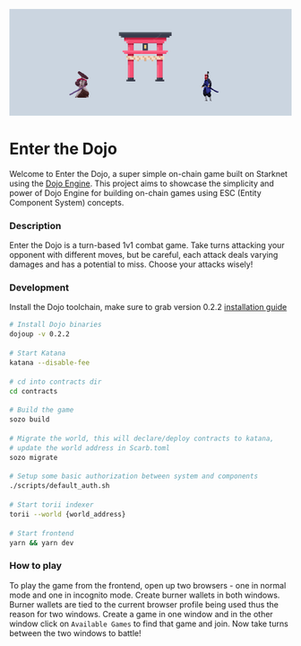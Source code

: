 <p align="center"><img src=".github/etd.png" /></p>

# Enter the Dojo

Welcome to Enter the Dojo, a super simple on-chain game built on Starknet using
the [Dojo Engine](https://github.com/dojoengine/dojo). This project aims to
showcase the simplicity and power of Dojo Engine for building on-chain games
using ESC (Entity Component System) concepts.

### Description

Enter the Dojo is a turn-based 1v1 combat game. Take turns attacking your
opponent with different moves, but be careful, each attack deals varying damages
and has a potential to miss. Choose your attacks wisely!

### Development

Install the Dojo toolchain, make sure to grab version 0.2.2
[installation guide](https://book.dojoengine.org/getting-started/quick-start.html)

```bash
# Install Dojo binaries
dojoup -v 0.2.2

# Start Katana
katana --disable-fee

# cd into contracts dir
cd contracts

# Build the game
sozo build

# Migrate the world, this will declare/deploy contracts to katana,
# update the world address in Scarb.toml
sozo migrate

# Setup some basic authorization between system and components
./scripts/default_auth.sh

# Start torii indexer
torii --world {world_address}

# Start frontend
yarn && yarn dev
```

### How to play

To play the game from the frontend, open up two browsers - one in normal mode
and one in incognito mode. Create burner wallets in both windows. Burner wallets
are tied to the current browser profile being used thus the reason for two
windows. Create a game in one window and in the other window click on
`Available Games` to find that game and join. Now take turns between the two
windows to battle!
